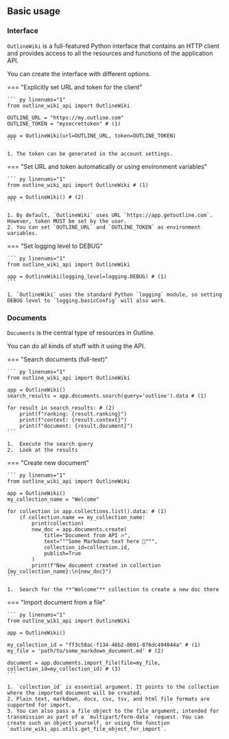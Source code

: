 
## Basic usage

### Interface
`OutlineWiki` is a full-featured Python interface that contains an HTTP client and provides access to all the resources and functions of the application API.

You can create the interface with different options.

=== "Explicitly set URL and token for the client"

    ``` py linenums="1"
    from outline_wiki_api import OutlineWiki

    OUTLINE_URL = "https://my.outline.com"
    OUTLINE_TOKEN = "mysecrettoken" # (1)

    app = OutlineWiki(url=OUTLINE_URL, token=OUTLINE_TOKEN)
    ```

    1. The token can be generated in the account settings.

=== "Set URL and token automatically or using environment variables"

    ``` py linenums="1"
    from outline_wiki_api import OutlineWiki # (1)

    app = OutlineWiki() # (2)
    ```

    1. By default, `OutlineWiki` uses URL `https://app.getoutline.com`. However, token MUST be set by the user.
    2. You can set `OUTLINE_URL` and `OUTLINE_TOKEN` as environment variables.

=== "Set logging level to DEBUG"

    ``` py linenums="1"
    from outline_wiki_api import OutlineWiki

    app = OutlineWiki(logging_level=logging.DEBUG) # (1)
    ```

    1. `OutlineWiki` uses the standard Python `logging` module, so setting DEBUG level to `logging.basicConfig` will also work.

### Documents

`Documents` is the central type of resources in Outline.

You can do all kinds of stuff with it using the API.

=== "Search documents (full-text)"

    ``` py linenums="1"
    from outline_wiki_api import OutlineWiki

    app = OutlineWiki()
    search_results = app.documents.search(query='outline').data # (1)

    for result in search_results: # (2)
        print(f"ranking: {result.ranking}")
        print(f"context: {result.context}")
        print(f"document: {result.document}")
    ```

    1.  Execute the search query
    2.  Look at the results


=== "Create new document"

    ``` py linenums="1"
    from outline_wiki_api import OutlineWiki

    app = OutlineWiki()
    my_collection_name = "Welcome"

    for collection in app.collections.list().data: # (1)
        if collection.name == my_collection_name:
            print(collection)
            new_doc = app.documents.create(
                title="Document from API 🔥",
                text="""Some Markdown text here 🦊""",
                collection_id=collection.id,
                publish=True
            )
            print(f"New document created in collection {my_collection_name}:\n{new_doc}")
    ```

    1.  Search for the **"Welcome"** collection to create a new doc there

=== "Import document from a file"

    ``` py linenums="1"
    from outline_wiki_api import OutlineWiki

    app = OutlineWiki()

    my_collection_id = "ff3c58ac-f134-46b2-8601-876dc494044a" # (1)
    my_file = 'path/to/some_markdown_document.md' # (2)

    document = app.documents.import_file(file=my_file, collection_id=my_collection_id) # (3)
    ```

    1. `collection_id` is essential argument. It points to the collection where the imported document will be created.
    2. Plain text, markdown, docx, csv, tsv, and html file formats are supported for import.
    3. You can also pass a file object to the file argument, intended for transmission as part of a `multipart/form-data` request. You can create such an object yourself, or using the function `outline_wiki_api.utils.get_file_object_for_import`.
